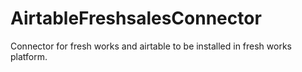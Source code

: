 # AirtableFreshsalesConnector
Connector for fresh works and airtable to be installed in fresh works platform.
